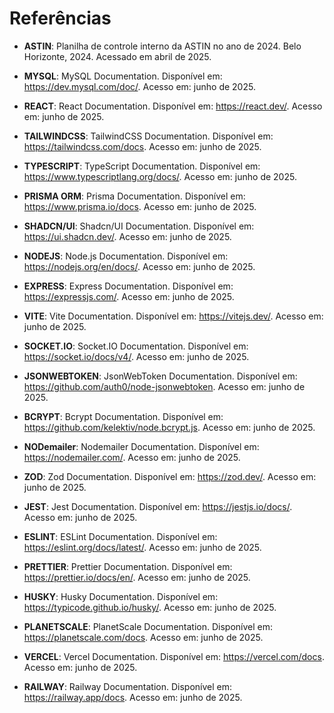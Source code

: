 # Referências

- **ASTIN**: Planilha de controle interno da ASTIN no ano de 2024. Belo Horizonte, 2024. Acessado em abril de 2025.

- **MYSQL**: MySQL Documentation. Disponível em: <https://dev.mysql.com/doc/>. Acesso em: junho de 2025.

- **REACT**: React Documentation. Disponível em: <https://react.dev/>. Acesso em: junho de 2025.

- **TAILWINDCSS**: TailwindCSS Documentation. Disponível em: <https://tailwindcss.com/docs>. Acesso em: junho de 2025.

- **TYPESCRIPT**: TypeScript Documentation. Disponível em: <https://www.typescriptlang.org/docs/>. Acesso em: junho de 2025.

- **PRISMA ORM**: Prisma Documentation. Disponível em: <https://www.prisma.io/docs>. Acesso em: junho de 2025.

- **SHADCN/UI**: Shadcn/UI Documentation. Disponível em: <https://ui.shadcn.dev/>. Acesso em: junho de 2025.

- **NODEJS**: Node.js Documentation. Disponível em: <https://nodejs.org/en/docs/>. Acesso em: junho de 2025.

- **EXPRESS**: Express Documentation. Disponível em: <https://expressjs.com/>. Acesso em: junho de 2025.

- **VITE**: Vite Documentation. Disponível em: <https://vitejs.dev/>. Acesso em: junho de 2025.

- **SOCKET.IO**: Socket.IO Documentation. Disponível em: <https://socket.io/docs/v4/>. Acesso em: junho de 2025.

- **JSONWEBTOKEN**: JsonWebToken Documentation. Disponível em: <https://github.com/auth0/node-jsonwebtoken>. Acesso em: junho de 2025.

- **BCRYPT**: Bcrypt Documentation. Disponível em: <https://github.com/kelektiv/node.bcrypt.js>. Acesso em: junho de 2025.

- **NODemailer**: Nodemailer Documentation. Disponível em: <https://nodemailer.com/>. Acesso em: junho de 2025.

- **ZOD**: Zod Documentation. Disponível em: <https://zod.dev/>. Acesso em: junho de 2025.

- **JEST**: Jest Documentation. Disponível em: <https://jestjs.io/docs/>. Acesso em: junho de 2025.

- **ESLINT**: ESLint Documentation. Disponível em: <https://eslint.org/docs/latest/>. Acesso em: junho de 2025.

- **PRETTIER**: Prettier Documentation. Disponível em: <https://prettier.io/docs/en/>. Acesso em: junho de 2025.

- **HUSKY**: Husky Documentation. Disponível em: <https://typicode.github.io/husky/>. Acesso em: junho de 2025.

- **PLANETSCALE**: PlanetScale Documentation. Disponível em: <https://planetscale.com/docs>. Acesso em: junho de 2025.

- **VERCEL**: Vercel Documentation. Disponível em: <https://vercel.com/docs>. Acesso em: junho de 2025.

- **RAILWAY**: Railway Documentation. Disponível em: <https://railway.app/docs>. Acesso em: junho de 2025.